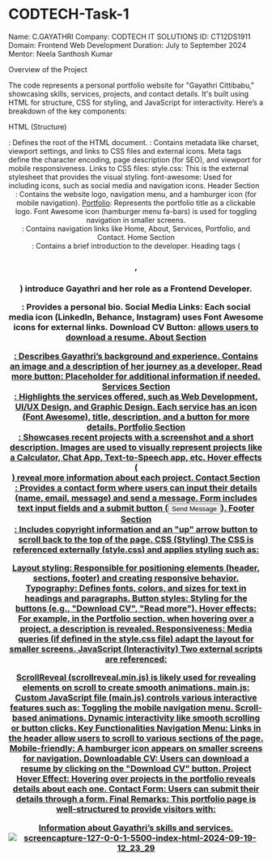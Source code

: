 # CODTECH-Task-1

Name: C.GAYATHRI
Company: CODTECH IT SOLUTIONS
ID: CT12DS1911
Domain: Frontend Web Development
Duration: July to September 2024
Mentor: Neela Santhosh Kumar

Overview of the Project

The code represents a personal portfolio website for "Gayathri Cittibabu," showcasing skills, services, projects, and contact details. It's built using HTML for structure, CSS for styling, and JavaScript for interactivity. Here’s a breakdown of the key components:

HTML (Structure)
<html>: Defines the root of the HTML document.
<head>: Contains metadata like charset, viewport settings, and links to CSS files and external icons.
Meta tags define the character encoding, page description (for SEO), and viewport for mobile responsiveness.
Links to CSS files:
style.css: This is the external stylesheet that provides the visual styling.
font-awesome: Used for including icons, such as social media and navigation icons.
Header Section
<header>: Contains the website logo, navigation menu, and a hamburger icon (for mobile navigation).
<a href="#" class="logo">Portfolio</a>: Represents the portfolio title as a clickable logo.
Font Awesome icon (hamburger menu fa-bars) is used for toggling navigation in smaller screens.
<nav>: Contains navigation links like Home, About, Services, Portfolio, and Contact.
Home Section
<section id="home">: Contains a brief introduction to the developer.
Heading tags (<h3>, <h1>) introduce Gayathri and her role as a Frontend Developer.
<p>: Provides a personal bio.
Social Media Links: Each social media icon (LinkedIn, Behance, Instagram) uses Font Awesome icons for external links.
Download CV Button: <a href="Images/Gayathri resume.jpeg" download> allows users to download a resume.
About Section
<section id="about">: Describes Gayathri’s background and experience.
Contains an image and a description of her journey as a developer.
Read more button: Placeholder for additional information if needed.
Services Section
<section id="services">: Highlights the services offered, such as Web Development, UI/UX Design, and Graphic Design.
Each service has an icon (Font Awesome), title, description, and a button for more details.
Portfolio Section
<section id="portfolio">: Showcases recent projects with a screenshot and a short description.
Images are used to visually represent projects like a Calculator, Chat App, Text-to-Speech app, etc.
Hover effects (<div class="portfolio-layer">) reveal more information about each project.
Contact Section
<section id="contact">: Provides a contact form where users can input their details (name, email, message) and send a message.
Form includes text input fields and a submit button (<input type="submit" value="Send Message">).
Footer Section
<footer>: Includes copyright information and an "up" arrow button to scroll back to the top of the page.
CSS (Styling)
The CSS is referenced externally (style.css) and applies styling such as:

Layout styling: Responsible for positioning elements (header, sections, footer) and creating responsive behavior.
Typography: Defines fonts, colors, and sizes for text in headings and paragraphs.
Button styles: Styling for the buttons (e.g., "Download CV", "Read more").
Hover effects: For example, in the Portfolio section, when hovering over a project, a description is revealed.
Responsiveness: Media queries (if defined in the style.css file) adapt the layout for smaller screens.
JavaScript (Interactivity)
Two external scripts are referenced:

ScrollReveal (scrollreveal.min.js) is likely used for revealing elements on scroll to create smooth animations.
main.js: Custom JavaScript file (main.js) controls various interactive features such as:
Toggling the mobile navigation menu.
Scroll-based animations.
Dynamic interactivity like smooth scrolling or button clicks.
Key Functionalities
Navigation Menu: Links in the header allow users to scroll to various sections of the page.
Mobile-friendly: A hamburger icon appears on smaller screens for navigation.
Downloadable CV: Users can download a resume by clicking on the "Download CV" button.
Project Hover Effect: Hovering over projects in the portfolio reveals details about each one.
Contact Form: Users can submit their details through a form.
Final Remarks:
This portfolio page is well-structured to provide visitors with:

Information about Gayathri’s skills and services.
![screencapture-127-0-0-1-5500-index-html-2024-09-19-12_23_29](https://github.com/user-attachments/assets/75d02e64-6189-46dd-92cf-131c7c34dd2d)

